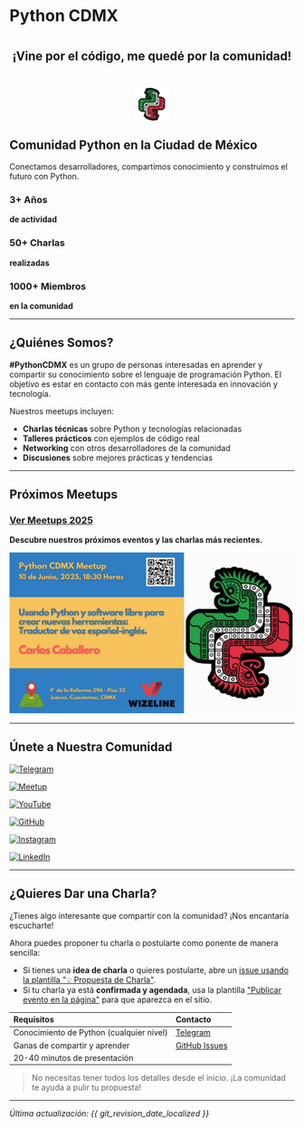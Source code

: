 # Python CDMX <i class="fab fa-python"></i>

<div align="center" style="font-size: 1.5em; margin: 2em 0;">
  <b>¡Vine por el código, me quedé por la comunidad!</b>
</div>

<img src="images/logo.png" alt="Python CDMX Logo" style="height: 60px; display: block; margin: 20px auto; text-align: center;">

<div class="hero-section">
  <h2>Comunidad Python en la Ciudad de México</h2>
  <p>Conectamos desarrolladores, compartimos conocimiento y construimos el futuro con Python.</p>
</div>

<div class="stats-grid">
  <div class="stat-card">
    <h3><i class="fas fa-calendar-alt"></i> 3+ Años</h3>
    <p><b>de actividad</b></p>
  </div>
  <div class="stat-card">
    <h3><i class="fas fa-microphone"></i> 50+ Charlas</h3>
    <p><b>realizadas</b></p>
  </div>
  <div class="stat-card">
    <h3><i class="fas fa-users"></i> 1000+ Miembros</h3>
    <p><b>en la comunidad</b></p>
  </div>
</div>

---

## <i class="fas fa-users"></i> ¿Quiénes Somos?

**#PythonCDMX** es un grupo de personas interesadas en aprender y compartir su conocimiento sobre el lenguaje de programación Python. El objetivo es estar en contacto con más gente interesada en innovación y tecnología.

Nuestros meetups incluyen:

- <i class="fas fa-graduation-cap"></i> **Charlas técnicas** sobre Python y tecnologías relacionadas
- <i class="fas fa-laptop-code"></i> **Talleres prácticos** con ejemplos de código real
- <i class="fas fa-handshake"></i> **Networking** con otros desarrolladores de la comunidad
- <i class="fas fa-comments"></i> **Discusiones** sobre mejores prácticas y tendencias

---

## <i class="fas fa-calendar-alt"></i> Próximos Meetups

### [Ver Meetups 2025](meetups/2025/index.md)

<i class="fas fa-calendar"></i> **Descubre nuestros próximos eventos y las charlas más recientes.**

[![Meetups 2025](images/meetup/202506-pythoncdmx.png)](meetups/2025/index.md)

---

## <i class="fas fa-plus-circle"></i> Únete a Nuestra Comunidad

[![Telegram](https://img.shields.io/badge/Telegram-PythonCDMX-0088cc?style=for-the-badge&logo=telegram)](https://t.me/PythonCDMX)

[![Meetup](https://img.shields.io/badge/Meetup-Python_Mexico-e51937?style=for-the-badge&logo=meetup)](https://www.meetup.com/python-mexico)

[![YouTube](https://img.shields.io/badge/YouTube-PythonMexico-ff0000?style=for-the-badge&logo=youtube)](https://www.youtube.com/@PythonMexico)

[![GitHub](https://img.shields.io/badge/GitHub-PythonCDMX-181717?style=for-the-badge&logo=github)](https://github.com/python-cdmx)

[![Instagram](https://img.shields.io/badge/Instagram-PythonCDMX-E4405F?style=for-the-badge&logo=instagram)](https://www.instagram.com/pythoncdmx/)

[![LinkedIn](https://img.shields.io/badge/LinkedIn-PythonCDMX-0A66C2?style=for-the-badge&logo=linkedin)](https://www.linkedin.com/groups/13126454/)

---

## <i class="fas fa-microphone"></i> ¿Quieres Dar una Charla?

¿Tienes algo interesante que compartir con la comunidad? ¡Nos encantaría escucharte!

Ahora puedes proponer tu charla o postularte como ponente de manera sencilla:

- Si tienes una **idea de charla** o quieres postularte, abre un [issue usando la plantilla "💡 Propuesta de Charla"](https://github.com/PythonMexico/pythonCDMX/issues/new?assignees=&labels=propuesta%2Ccharla%2Cneeds-triage&template=propuesta_charla.md&title=%5BPROPUESTA%5D+).
- Si tu charla ya está **confirmada y agendada**, usa la plantilla ["Publicar evento en la página"](https://github.com/PythonMexico/pythonCDMX/issues/new?assignees=&labels=meetup%2Ccontent%2Cneeds-triage&template=publicar_evento_pagina.md&title=%5BMEETUP%5D+) para que aparezca en el sitio.

| <i class="fas fa-check-circle"></i> **Requisitos** | <i class="fas fa-envelope"></i> **Contacto** |
|:---|:---|
| <i class="fab fa-python"></i> Conocimiento de Python (cualquier nivel) | <i class="fab fa-telegram"></i> [Telegram](https://t.me/PythonCDMX) |
| <i class="fas fa-heart"></i> Ganas de compartir y aprender | <i class="fab fa-github"></i> [GitHub Issues](https://github.com/PythonMexico/pythonCDMX/issues) |
| <i class="fas fa-clock"></i> 20-40 minutos de presentación | |

> No necesitas tener todos los detalles desde el inicio. ¡La comunidad te ayuda a pulir tu propuesta!

---

*<i class="fas fa-clock"></i> Última actualización: {{ git_revision_date_localized }}*
